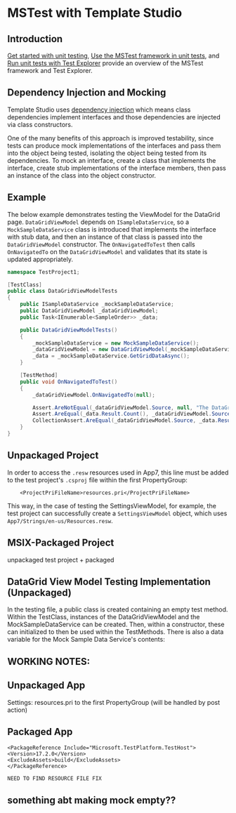﻿# MSTest with Template Studio

## Introduction

[Get started with unit testing](https://docs.microsoft.com/visualstudio/test/getting-started-with-unit-testing?view=vs-2022&tabs=dotnet%2Cmstest), [Use the MSTest framework in unit tests](https://docs.microsoft.com/visualstudio/test/using-microsoft-visualstudio-testtools-unittesting-members-in-unit-tests), and [Run unit tests with Test Explorer](https://docs.microsoft.com/visualstudio/test/run-unit-tests-with-test-explorer) provide an overview of the MSTest framework and Test Explorer.

## Dependency Injection and Mocking

Template Studio uses [dependency injection](https://docs.microsoft.com/dotnet/core/extensions/dependency-injection) which means class dependencies implement interfaces and those dependencies are injected via class constructors.

One of the many benefits of this approach is improved testability, since tests can produce mock implementations of the interfaces and pass them into the object being tested, isolating the object being tested from its dependencies. To mock an interface, create a class that implements the interface, create stub implementations of the interface members, then pass an instance of the class into the object constructor.

## Example

The below example demonstrates testing the ViewModel for the DataGrid page. `DataGridViewModel` depends on `ISampleDataService`, so a `MockSampleDataService` class is introduced that implements the interface with stub data, and then an instance of that class is passed into the `DataGridViewModel` constructor. The `OnNavigatedToTest` then calls `OnNavigatedTo` on the `DataGridViewModel` and validates that its state is updated appropriately.

```csharp
namespace TestProject1;

[TestClass]
public class DataGridViewModelTests
{
    public ISampleDataService _mockSampleDataService;
    public DataGridViewModel _dataGridViewModel;
    public Task<IEnumerable<SampleOrder>> _data;

    public DataGridViewModelTests()
    {
        _mockSampleDataService = new MockSampleDataService();
        _dataGridViewModel = new DataGridViewModel(_mockSampleDataService);
        _data = _mockSampleDataService.GetGridDataAsync();
    }

    [TestMethod]
    public void OnNavigatedToTest()
    {
        _dataGridViewModel.OnNavigatedTo(null);

        Assert.AreNotEqual(_dataGridViewModel.Source, null, "The DataGridViewModel Source property was not updated.");
        Assert.AreEqual(_data.Result.Count(), _dataGridViewModel.Source.Count(), "The DataGridViewModel Source property does not have the correct number of items.");
        CollectionAssert.AreEqual(_dataGridViewModel.Source, _data.Result.ToArray());
    }
}
```

## Unpackaged Project

In order to access the `.resw` resources used in App7, this line must be added to the test project's `.csproj` file within the first PropertyGroup:

```xaml
	<ProjectPriFileName>resources.pri</ProjectPriFileName>
```
This way, in the case of testing the SettingsViewModel, for example, the test project can successfully create a `SettingsViewModel` object, which uses `App7/Strings/en-us/Resources.resw`.

## MSIX-Packaged Project
unpackaged test project + packaged 
## DataGrid View Model Testing Implementation (Unpackaged)

In the testing file, a public class is created containing an empty test method. Within the TestClass, instances of the DataGridViewModel and the MockSampleDataService can be created. Then, within
a constructor, these can initialized to then be used within the TestMethods. There is also a data variable for the Mock Sample Data Service's contents:


## WORKING NOTES:

## Unpackaged App
Settings: <ProjectPriFileName>resources.pri</ProjectPriFileName> to the first PropertyGroup
(will be handled by post action)

## Packaged App

    <PackageReference Include="Microsoft.TestPlatform.TestHost">
    <Version>17.2.0</Version>
    <ExcludeAssets>build</ExcludeAssets>
    </PackageReference>

    NEED TO FIND RESOURCE FILE FIX

## something abt making mock empty??
